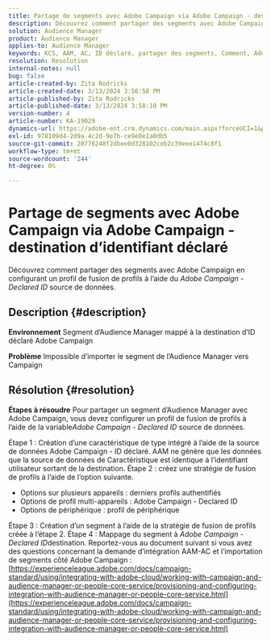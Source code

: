 ```yaml
---
title: Partage de segments avec Adobe Campaign via Adobe Campaign - destination d’identifiant déclaré
description: Découvrez comment partager des segments avec Adobe Campaign via Adobe Campaign - Destination ID déclaré
solution: Audience Manager
product: Audience Manager
applies-to: Audience Manager
keywords: KCS, AAM, AC, ID déclaré, partager des segments, Comment, Adobe Audience Manager, Adobe Campaign, destination d’ID déclaré
resolution: Resolution
internal-notes: null
bug: false
article-created-by: Zita Rodricks
article-created-date: 3/13/2024 3:56:58 PM
article-published-by: Zita Rodricks
article-published-date: 3/13/2024 3:58:10 PM
version-number: 4
article-number: KA-19029
dynamics-url: https://adobe-ent.crm.dynamics.com/main.aspx?forceUCI=1&pagetype=entityrecord&etn=knowledgearticle&id=fc071c51-52e1-ee11-904d-6045bd0065b6
exl-id: 978109d4-2d9a-4c2d-9e7b-ce9e0e1a0db5
source-git-commit: 20776248f2dbee0d328102ceb2c39eee1474c8f1
workflow-type: tm+mt
source-wordcount: '244'
ht-degree: 0%

---
```


# Partage de segments avec Adobe Campaign via Adobe Campaign - destination d’identifiant déclaré


Découvrez comment partager des segments avec Adobe Campaign en configurant un profil de fusion de profils à l’aide du *Adobe Campaign - Declared ID* source de données.

## Description {#description}


<b>Environnement</b>
Segment d’Audience Manager mappé à la destination d’ID déclaré Adobe Campaign

<b>Problème</b>
Impossible d’importer le segment de l’Audience Manager vers Campaign


## Résolution {#resolution}


<b>Étapes à résoudre</b>
Pour partager un segment d’Audience Manager avec Adobe Campaign, vous devez configurer un profil de fusion de profils à l’aide de la variable*Adobe Campaign - Declared ID* source de données.

Étape 1 : Création d’une caractéristique de type intégré à l’aide de la source de données Adobe Campaign - ID déclaré.
AAM ne génère que les données que la source de données de Caractéristique est identique à l’identifiant utilisateur sortant de la destination.
Étape 2 : créez une stratégie de fusion de profils à l’aide de l’option suivante.

- Options sur plusieurs appareils : derniers profils authentifiés
- Options de profil multi-appareils : Adobe Campaign - Declared ID
- Options de périphérique : profil de périphérique


Étape 3 : Création d’un segment à l’aide de la stratégie de fusion de profils créée à l’étape 2.
Étape 4 : Mappage du segment à *Adobe Campaign - Declared ID*destination.
Reportez-vous au document suivant si vous avez des questions concernant la demande d’intégration AAM-AC et l’importation de segments côté Adobe Campaign : [https://experienceleague.adobe.com/docs/campaign-standard/using/integrating-with-adobe-cloud/working-with-campaign-and-audience-manager-or-people-core-service/provisioning-and-configuring-integration-with-audience-manager-or-people-core-service.html](https://experienceleague.adobe.com/docs/campaign-standard/using/integrating-with-adobe-cloud/working-with-campaign-and-audience-manager-or-people-core-service/provisioning-and-configuring-integration-with-audience-manager-or-people-core-service.html)
